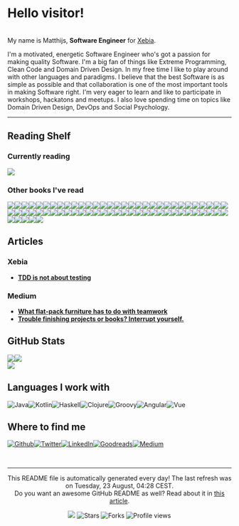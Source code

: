 
<h1>Hello visitor!</h1>
<p><br/>My name is Matthijs,  <b>Software Engineer</b> for <a href="https://www.xebia.com" target="_blank">Xebia</a>.</p>
<p>I'm a motivated, energetic Software Engineer who's got a passion for making quality Software. I'm a big fan of things like Extreme Programming, Clean Code and Domain Driven Design. In my free time I like to play around with other languages and paradigms. I believe that the best Software is as simple as possible and that collaboration is one of the most important tools in making Software right. I'm very eager to learn and like to participate in workshops, hackatons and meetups. I also love spending time on topics like Domain Driven Design, DevOps and Social Psychology.</p>
<hr/>
<h2>Reading Shelf</h2>
<h3>Currently reading</h3><a href="https://www.goodreads.com/review/show/4926212042?utm_medium=api&amp;utm_source=rss"><img src="https://i.gr-assets.com/images/S/compressed.photo.goodreads.com/books/1657383969l/61415115._SX98_.jpg"/></a>
<h3>Other books I've read</h3><a href="https://www.goodreads.com/review/show/4749520742?utm_medium=api&amp;utm_source=rss"><img src="https://i.gr-assets.com/images/S/compressed.photo.goodreads.com/books/1431709097l/20787425._SX50_.jpg"/></a><a href="https://www.goodreads.com/review/show/4723385642?utm_medium=api&amp;utm_source=rss"><img src="https://i.gr-assets.com/images/S/compressed.photo.goodreads.com/books/1344675366l/11553604._SX50_.jpg"/></a><a href="https://www.goodreads.com/review/show/4850934349?utm_medium=api&amp;utm_source=rss"><img src="https://i.gr-assets.com/images/S/compressed.photo.goodreads.com/books/1617072525l/56269264._SX50_.jpg"/></a><a href="https://www.goodreads.com/review/show/4847560155?utm_medium=api&amp;utm_source=rss"><img src="https://i.gr-assets.com/images/S/compressed.photo.goodreads.com/books/1536862019l/40277241._SX50_.jpg"/></a><a href="https://www.goodreads.com/review/show/4749521475?utm_medium=api&amp;utm_source=rss"><img src="https://i.gr-assets.com/images/S/compressed.photo.goodreads.com/books/1588047135l/46015951._SY75_.jpg"/></a><a href="https://www.goodreads.com/review/show/4619885704?utm_medium=api&amp;utm_source=rss"><img src="https://i.gr-assets.com/images/S/compressed.photo.goodreads.com/books/1437097809l/79766._SY75_.jpg"/></a><a href="https://www.goodreads.com/review/show/4724595339?utm_medium=api&amp;utm_source=rss"><img src="https://i.gr-assets.com/images/S/compressed.photo.goodreads.com/books/1539096270l/40275161._SX50_.jpg"/></a><a href="https://www.goodreads.com/review/show/3553297097?utm_medium=api&amp;utm_source=rss"><img src="https://i.gr-assets.com/images/S/compressed.photo.goodreads.com/books/1391032527l/43713._SY75_.jpg"/></a><a href="https://www.goodreads.com/review/show/4749521148?utm_medium=api&amp;utm_source=rss"><img src="https://i.gr-assets.com/images/S/compressed.photo.goodreads.com/books/1539840174l/42379754._SX50_.jpg"/></a><a href="https://www.goodreads.com/review/show/4319484007?utm_medium=api&amp;utm_source=rss"><img src="https://i.gr-assets.com/images/S/compressed.photo.goodreads.com/books/1460910517l/26156469._SY75_.jpg"/></a><a href="https://www.goodreads.com/review/show/4619884614?utm_medium=api&amp;utm_source=rss"><img src="https://i.gr-assets.com/images/S/compressed.photo.goodreads.com/books/1348093712l/106728._SY75_.jpg"/></a><a href="https://www.goodreads.com/review/show/4585155946?utm_medium=api&amp;utm_source=rss"><img src="https://i.gr-assets.com/images/S/compressed.photo.goodreads.com/books/1389052821l/1358529._SY75_.jpg"/></a><a href="https://www.goodreads.com/review/show/4508603104?utm_medium=api&amp;utm_source=rss"><img src="https://i.gr-assets.com/images/S/compressed.photo.goodreads.com/books/1585196491l/49828197._SX50_.jpg"/></a><a href="https://www.goodreads.com/review/show/4441451430?utm_medium=api&amp;utm_source=rss"><img src="https://i.gr-assets.com/images/S/compressed.photo.goodreads.com/books/1208196341l/3199232._SY75_.jpg"/></a><a href="https://www.goodreads.com/review/show/3960193602?utm_medium=api&amp;utm_source=rss"><img src="https://i.gr-assets.com/images/S/compressed.photo.goodreads.com/books/1580813753l/44144493._SX50_.jpg"/></a><a href="https://www.goodreads.com/review/show/4109417032?utm_medium=api&amp;utm_source=rss"><img src="https://i.gr-assets.com/images/S/compressed.photo.goodreads.com/books/1347612475l/288117._SY75_.jpg"/></a><a href="https://www.goodreads.com/review/show/4348823807?utm_medium=api&amp;utm_source=rss"><img src="https://i.gr-assets.com/images/S/compressed.photo.goodreads.com/books/1391275636l/6732019._SY75_.jpg"/></a><a href="https://www.goodreads.com/review/show/4200177439?utm_medium=api&amp;utm_source=rss"><img src="https://i.gr-assets.com/images/S/compressed.photo.goodreads.com/books/1617709587l/55339408._SY75_.jpg"/></a><a href="https://www.goodreads.com/review/show/4172518833?utm_medium=api&amp;utm_source=rss"><img src="https://i.gr-assets.com/images/S/compressed.photo.goodreads.com/books/1616939566l/57196550._SX50_.jpg"/></a><a href="https://www.goodreads.com/review/show/4179739402?utm_medium=api&amp;utm_source=rss"><img src="https://i.gr-assets.com/images/S/compressed.photo.goodreads.com/books/1403186979l/22512931._SX50_.jpg"/></a><a href="https://www.goodreads.com/review/show/3944113661?utm_medium=api&amp;utm_source=rss"><img src="https://i.gr-assets.com/images/S/compressed.photo.goodreads.com/books/1567124535l/43567723._SX50_.jpg"/></a><a href="https://www.goodreads.com/review/show/3993670455?utm_medium=api&amp;utm_source=rss"><img src="https://i.gr-assets.com/images/S/compressed.photo.goodreads.com/books/1576006145l/49199400._SX50_.jpg"/></a><a href="https://www.goodreads.com/review/show/3960227966?utm_medium=api&amp;utm_source=rss"><img src="https://i.gr-assets.com/images/S/compressed.photo.goodreads.com/books/1595815356l/49099937._SY75_.jpg"/></a><a href="https://www.goodreads.com/review/show/3960193758?utm_medium=api&amp;utm_source=rss"><img src="https://i.gr-assets.com/images/S/compressed.photo.goodreads.com/books/1390169859l/3828902._SY75_.jpg"/></a><a href="https://www.goodreads.com/review/show/4083738098?utm_medium=api&amp;utm_source=rss"><img src="https://i.gr-assets.com/images/S/compressed.photo.goodreads.com/books/1328834807l/5608045._SX50_.jpg"/></a><a href="https://www.goodreads.com/review/show/3986901437?utm_medium=api&amp;utm_source=rss"><img src="https://i.gr-assets.com/images/S/compressed.photo.goodreads.com/books/1614389217l/39282904._SX50_.jpg"/></a><a href="https://www.goodreads.com/review/show/3684015112?utm_medium=api&amp;utm_source=rss"><img src="https://i.gr-assets.com/images/S/compressed.photo.goodreads.com/books/1342552108l/15756865._SX50_.jpg"/></a><a href="https://www.goodreads.com/review/show/3585083324?utm_medium=api&amp;utm_source=rss"><img src="https://i.gr-assets.com/images/S/compressed.photo.goodreads.com/books/1349052024l/192221._SY75_.jpg"/></a><a href="https://www.goodreads.com/review/show/3684018799?utm_medium=api&amp;utm_source=rss"><img src="https://i.gr-assets.com/images/S/compressed.photo.goodreads.com/books/1348030542l/4268826._SX50_.jpg"/></a><a href="https://www.goodreads.com/review/show/3817392324?utm_medium=api&amp;utm_source=rss"><img src="https://i.gr-assets.com/images/S/compressed.photo.goodreads.com/books/1563409554l/44135420._SX50_.jpg"/></a><a href="https://www.goodreads.com/review/show/3896539787?utm_medium=api&amp;utm_source=rss"><img src="https://i.gr-assets.com/images/S/compressed.photo.goodreads.com/books/1610572463l/56659570._SX50_.jpg"/></a><a href="https://www.goodreads.com/review/show/3008662603?utm_medium=api&amp;utm_source=rss"><img src="https://i.gr-assets.com/images/S/compressed.photo.goodreads.com/books/1559878560l/46159932._SX50_.jpg"/></a><a href="https://www.goodreads.com/review/show/2872522444?utm_medium=api&amp;utm_source=rss"><img src="https://i.gr-assets.com/images/S/compressed.photo.goodreads.com/books/1348558067l/7912517._SX50_.jpg"/></a><a href="https://www.goodreads.com/review/show/2872532642?utm_medium=api&amp;utm_source=rss"><img src="https://i.gr-assets.com/images/S/compressed.photo.goodreads.com/books/1378814693l/18399028._SX50_.jpg"/></a><a href="https://www.goodreads.com/review/show/3553294982?utm_medium=api&amp;utm_source=rss"><img src="https://i.gr-assets.com/images/S/compressed.photo.goodreads.com/books/1600364459l/225111._SY75_.jpg"/></a><a href="https://www.goodreads.com/review/show/2872520108?utm_medium=api&amp;utm_source=rss"><img src="https://i.gr-assets.com/images/S/compressed.photo.goodreads.com/books/1465761302l/28257707._SX50_.jpg"/></a><a href="https://www.goodreads.com/review/show/2915480638?utm_medium=api&amp;utm_source=rss"><img src="https://i.gr-assets.com/images/S/compressed.photo.goodreads.com/books/1348931599l/6452796._SX50_.jpg"/></a><a href="https://www.goodreads.com/review/show/2872523063?utm_medium=api&amp;utm_source=rss"><img src="https://i.gr-assets.com/images/S/compressed.photo.goodreads.com/books/1503925020l/36138482._SX50_.jpg"/></a><a href="https://www.goodreads.com/review/show/3414703802?utm_medium=api&amp;utm_source=rss"><img src="https://i.gr-assets.com/images/S/compressed.photo.goodreads.com/books/1387700719l/83847._SX50_.jpg"/></a><a href="https://www.goodreads.com/review/show/3464237590?utm_medium=api&amp;utm_source=rss"><img src="https://i.gr-assets.com/images/S/compressed.photo.goodreads.com/books/1468786982l/29238799._SY75_.jpg"/></a><a href="https://www.goodreads.com/review/show/2872523622?utm_medium=api&amp;utm_source=rss"><img src="https://i.gr-assets.com/images/S/compressed.photo.goodreads.com/books/1372039943l/387190._SX50_.jpg"/></a><a href="https://www.goodreads.com/review/show/3584729810?utm_medium=api&amp;utm_source=rss"><img src="https://i.gr-assets.com/images/S/compressed.photo.goodreads.com/books/1520615948l/35747076._SX50_.jpg"/></a><a href="https://www.goodreads.com/review/show/3220739931?utm_medium=api&amp;utm_source=rss"><img src="https://i.gr-assets.com/images/S/compressed.photo.goodreads.com/books/1386925310l/67833._SX50_.jpg"/></a><a href="https://www.goodreads.com/review/show/2972525588?utm_medium=api&amp;utm_source=rss"><img src="https://i.gr-assets.com/images/S/compressed.photo.goodreads.com/books/1440528321l/36071._SY75_.jpg"/></a><a href="https://www.goodreads.com/review/show/2999558011?utm_medium=api&amp;utm_source=rss"><img src="https://i.gr-assets.com/images/S/compressed.photo.goodreads.com/books/1255573980l/1713426._SY75_.jpg"/></a><a href="https://www.goodreads.com/review/show/2872519984?utm_medium=api&amp;utm_source=rss"><img src="https://i.gr-assets.com/images/S/compressed.photo.goodreads.com/books/1421842784l/36072._SY75_.jpg"/></a><a href="https://www.goodreads.com/review/show/3585083608?utm_medium=api&amp;utm_source=rss"><img src="https://i.gr-assets.com/images/S/compressed.photo.goodreads.com/books/1390692774l/3063393._SX50_.jpg"/></a><a href="https://www.goodreads.com/review/show/2999552302?utm_medium=api&amp;utm_source=rss"><img src="https://i.gr-assets.com/images/S/compressed.photo.goodreads.com/books/1391026083l/28815._SY75_.jpg"/></a><a href="https://www.goodreads.com/review/show/3414704827?utm_medium=api&amp;utm_source=rss"><img src="https://i.gr-assets.com/images/S/compressed.photo.goodreads.com/books/1566877586l/44333183._SX50_.jpg"/></a><a href="https://www.goodreads.com/review/show/2872523828?utm_medium=api&amp;utm_source=rss"><img src="https://i.gr-assets.com/images/S/compressed.photo.goodreads.com/books/1287493789l/179133._SX50_.jpg"/></a><a href="https://www.goodreads.com/review/show/2872520380?utm_medium=api&amp;utm_source=rss"><img src="https://i.gr-assets.com/images/S/compressed.photo.goodreads.com/books/1317793965l/11468377._SX50_.jpg"/></a><a href="https://www.goodreads.com/review/show/2873721221?utm_medium=api&amp;utm_source=rss"><img src="https://i.gr-assets.com/images/S/compressed.photo.goodreads.com/books/1348027904l/85009._SX50_.jpg"/></a><a href="https://www.goodreads.com/review/show/3585128398?utm_medium=api&amp;utm_source=rss"><img src="https://i.gr-assets.com/images/S/compressed.photo.goodreads.com/books/1347640457l/8686650._SX50_.jpg"/></a><a href="https://www.goodreads.com/review/show/3697049882?utm_medium=api&amp;utm_source=rss"><img src="https://i.gr-assets.com/images/S/compressed.photo.goodreads.com/books/1361113128l/17255186._SX50_.jpg"/></a><a href="https://www.goodreads.com/review/show/2872523939?utm_medium=api&amp;utm_source=rss"><img src="https://i.gr-assets.com/images/S/compressed.photo.goodreads.com/books/1471680093l/18043011._SX50_.jpg"/></a><a href="https://www.goodreads.com/review/show/2873762748?utm_medium=api&amp;utm_source=rss"><img src="https://i.gr-assets.com/images/S/compressed.photo.goodreads.com/books/1554139259l/44719608._SX50_.jpg"/></a><a href="https://www.goodreads.com/review/show/2872522645?utm_medium=api&amp;utm_source=rss"><img src="https://i.gr-assets.com/images/S/compressed.photo.goodreads.com/books/1347470803l/10284614._SX50_.jpg"/></a><a href="https://www.goodreads.com/review/show/3028131514?utm_medium=api&amp;utm_source=rss"><img src="https://i.gr-assets.com/images/S/compressed.photo.goodreads.com/books/1540216607l/33618151._SX50_.jpg"/></a><a href="https://www.goodreads.com/review/show/3028131864?utm_medium=api&amp;utm_source=rss"><img src="https://i.gr-assets.com/images/S/compressed.photo.goodreads.com/books/1294497489l/6593810._SX50_.jpg"/></a><a href="https://www.goodreads.com/review/show/2873720315?utm_medium=api&amp;utm_source=rss"><img src="https://i.gr-assets.com/images/S/compressed.photo.goodreads.com/books/1401432508l/4099._SX50_.jpg"/></a><a href="https://www.goodreads.com/review/show/3764761711?utm_medium=api&amp;utm_source=rss"><img src="https://i.gr-assets.com/images/S/compressed.photo.goodreads.com/books/1473461230l/26083308._SY75_.jpg"/></a><a href="https://www.goodreads.com/review/show/2872523348?utm_medium=api&amp;utm_source=rss"><img src="https://i.gr-assets.com/images/S/compressed.photo.goodreads.com/books/1436202607l/3735293._SX50_.jpg"/></a><a href="https://www.goodreads.com/review/show/2873720126?utm_medium=api&amp;utm_source=rss"><img src="https://i.gr-assets.com/images/S/compressed.photo.goodreads.com/books/1433511045l/105099._SX50_.jpg"/></a><a href="https://www.goodreads.com/review/show/3642496731?utm_medium=api&amp;utm_source=rss"><img src="https://i.gr-assets.com/images/S/compressed.photo.goodreads.com/books/1585635784l/51639708._SY75_.jpg"/></a><a href="https://www.goodreads.com/review/show/3220740588?utm_medium=api&amp;utm_source=rss"><img src="https://i.gr-assets.com/images/S/compressed.photo.goodreads.com/books/1565720761l/51641876._SX50_SY75_.jpg"/></a><a href="https://www.goodreads.com/review/show/2872521251?utm_medium=api&amp;utm_source=rss"><img src="https://i.gr-assets.com/images/S/compressed.photo.goodreads.com/books/1333578746l/3869._SX50_.jpg"/></a><a href="https://www.goodreads.com/review/show/2872520879?utm_medium=api&amp;utm_source=rss"><img src="https://i.gr-assets.com/images/S/compressed.photo.goodreads.com/books/1595674533l/23692271._SY75_.jpg"/></a>
<h2>Articles</h2>
<h3>Xebia</h3>
<ul>
  <li><a href="https://xebia.com/blog/tdd-is-not-about-testing/"><b>TDD is not about testing</b></a></li>
</ul>
<h3>Medium</h3>
<ul>
  <li><a href="https://mjjthoolen.medium.com/what-flat-pack-furniture-has-to-do-with-teamwork-ca02c47b4a18?source=rss-13f57454df93------2"><b>What flat-pack furniture has to do with teamwork</b></a></li>
  <li><a href="https://mjjthoolen.medium.com/trouble-finishing-projects-or-books-interrupt-yourself-cc7297163a7d?source=rss-13f57454df93------2"><b>Trouble finishing projects or books? Interrupt yourself.</b></a></li>
</ul>
<h2>GitHub Stats</h2><a href="https://github.com/mthoolen/mthoolen"><img align="center" src="https://github-readme-stats.vercel.app/api/top-langs/?username=mthoolen&amp;title_color=24292e&amp;text_color=24292e&amp;icon_color=24292e&amp;bg_color=ffffff"/></a><a href="https://github.com/mthoolen/mthoolen"><img align="center" src="https://github-readme-stats.vercel.app/api?username=mthoolen&amp;show_icons=true&amp;line_height=27&amp;count_private=true&amp;title_color=24292e&amp;text_color=24292e&amp;icon_color=24292e&amp;bg_color=ffffff"/></a><br/><a href="https://github.com/mthoolen/mthoolen"><img align="center" src="https://github-readme-stats.vercel.app/api/pin/?username=mthoolen&amp;repo=mthoolen&amp;title_color=24292e&amp;text_color=24292e&amp;icon_color=24292e&amp;bg_color=ffffff"/></a>
<h2>Languages I work with</h2>
<p><img alt="Java" src="https://img.shields.io/badge/-Java-46a2f1?style=flat-square&logo=java&logoColor=white"/><img alt="Kotlin" src="https://img.shields.io/badge/-Kotlin-46a2f1?style=flat-square&logo=kotlin&logoColor=white"/><img alt="Haskell" src="https://img.shields.io/badge/-Haskell-3c5fbc?style=flat-square&logo=haskell&logoColor=white"/><img alt="Clojure" src="https://img.shields.io/badge/-Clojure-311c87?style=flat-square&logo=clojure&logoColor=white"/><img alt="Groovy" src="https://img.shields.io/badge/-Groovy-870e5c?style=flat-square&logo=groovy&logoColor=white"/><img alt="Angular" src="https://img.shields.io/badge/-Angular-dd0031?style=flat-square&logo=angular&logoColor=white"/><img alt="Vue" src="https://img.shields.io/badge/-Vue-904337?style=flat-square&logo=vue.js&logoColor=white"/>
</p>
<h2>Where to find me</h2>
<p><a href="https://github.com/mthoolen" target="_blank"><img alt="Github" src="https://img.shields.io/badge/Github-%2312100E.svg?&style=for-the-badge&logo=Github&logoColor=white"/></a><a href="https://twitter.com/MThoolen" target="_blank"><img alt="Twitter" src="https://img.shields.io/badge/Twitter-%231DA1F2.svg?&style=for-the-badge&logo=Twitter&logoColor=white"/></a><a href="https://www.linkedin.com/in/matthijs-thoolen-4757a812a/" target="_blank"><img alt="LinkedIn" src="https://img.shields.io/badge/LinkedIn-%230077B5.svg?&style=for-the-badge&logo=LinkedIn&logoColor=white"/></a><a href="https://www.goodreads.com/review/list/99045566?ref=nav_mybooks" target="_blank"><img alt="Goodreads" src="https://img.shields.io/badge/Goodreads-%234285F4.svg?&style=for-the-badge&logo=google-chrome&logoColor=white"/></a><a href="https://mjjthoolen.medium.com/" target="_blank"><img alt="Medium" src="https://img.shields.io/badge/Medium-%2312100E.svg?&style=for-the-badge&logo=Medium&logoColor=white"/></a>
</p><br/>
<hr/>
<p align="center">This README file is automatically generated every day! The last refresh was on Tuesday, 23 August, 04:28 CEST.<br/>Do you want an awesome GitHub README as well? Read about it in <a href="https://medium.com/@arjenbrandenburgh/you-should-stand-out-on-github-with-a-readme-profile-467e047b6c18" target="_blank">this article</a>.</p>
<p align="center"><img src="https://github.com/mthoolen/mthoolen/workflows/README%20build/badge.svg"/> <img alt="Stars" src="https://img.shields.io/github/stars/arjenbrandenburgh/arjenbrandenburgh?style=flat-square&labelColor=343b41"/> <img alt="Forks" src="https://img.shields.io/github/forks/arjenbrandenburgh/arjenbrandenburgh?style=flat-square&labelColor=343b41"/> <img src="https://gpvc.arturio.dev/mthoolen" alt="Profile views"/></p>